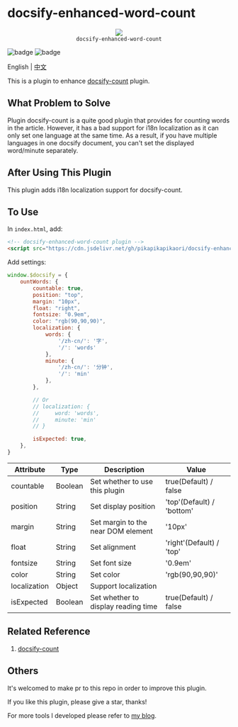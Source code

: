 <!--
 * @Author: pikapikapikaori pikapikapi_kaori@icloud.com
 * @Date: 2023-04-05 02:10:31
 * @LastEditors: pikapikapikaori pikapikapi_kaori@icloud.com
 * @LastEditTime: 2023-05-01 04:29:02
 * @FilePath: /docsify-enhanced-word-count/docs/README.md
 * @Description: 这是默认设置,请设置`customMade`, 打开koroFileHeader查看配置 进行设置: https://github.com/OBKoro1/koro1FileHeader/wiki/%E9%85%8D%E7%BD%AE
-->
# docsify-enhanced-word-count

<p align="center">
  <img src="https://docsify.js.org/_media/icon.svg" />
  <br />
  <code>docsify-enhanced-word-count</code>
</p>

![badge](https://img.shields.io/github/license/pikapikapikaori/docsify-enhanced-word-count) ![badge](https://img.shields.io/github/last-commit/pikapikapikaori/docsify-enhanced-word-count)

English | [中文](/zh-cn/)

This is a plugin to enhance [docsify-count](https://github.com/827652549/docsify-count) plugin.

## What Problem to Solve

Plugin docsify-count is a quite good plugin that provides for counting words in the article. However, it has a bad support for i18n localization as it can only set one language at the same time. As a result, if you have multiple languages in one docsify document, you can't set the displayed word/minute separately.

## After Using This Plugin

This plugin adds i18n localization support for docsify-count.

## To Use

In `index.html`, add:

```html
<!-- docsify-enhanced-word-count plugin -->
<script src="https://cdn.jsdelivr.net/gh/pikapikapikaori/docsify-enhanced-word-count/src/countWords.js"></script>
```

Add settings:

```js
window.$docsify = {
    ountWords: {
        countable: true,
        position: "top",
        margin: "10px",
        float: "right",
        fontsize: "0.9em",
        color: "rgb(90,90,90)",
        localization: {
            words: {
                '/zh-cn/': '字',
                '/': 'words'
            },
            minute: {
                '/zh-cn/': '分钟',
                '/': 'min'
            },
        },

        // Or
        // localization: {
        //     word: 'words',
        //     minute: 'min'
        // }

        isExpected: true,
    },
}
```

| Attribute    | Type    | Description                          | Value                     |
| ------------ | ------- | ------------------------------------ | ------------------------- |
| countable    | Boolean | Set whether to use this plugin       | true(Default) / false     |
| position     | String  | Set display position                 | 'top'(Default) / 'bottom' |
| margin       | String  | Set margin to the near DOM element   | '10px'                    |
| float        | String  | Set alignment                        | 'right'(Default) / 'top'  |
| fontsize     | String  | Set font size                        | '0.9em'                   |
| color        | String  | Set color                            | 'rgb(90,90,90)'           |
| localization | Object  | Support localization                 |                           |
| isExpected   | Boolean | Set whether to  display reading time | true(Default) / false     |

## Related Reference

1. [docsify-count](https://github.com/827652549/docsify-count)

## Others

It's welcomed to make pr to this repo in order to improve this plugin.

If you like this plugin, please give a star, thanks!

For more tools I developed please refer to [my blog](https://pikapikapikaori.github.io/pikapikapi-blog/#/en-us/ITtech/).
